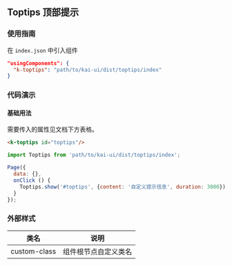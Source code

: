 ## Toptips 顶部提示

### 使用指南
在 `index.json` 中引入组件
```json
"usingComponents": {
  "k-toptips": "path/to/kai-ui/dist/toptips/index"
}
```

### 代码演示

#### 基础用法
需要传入的属性见文档下方表格。

```html
<k-toptips id="toptips"/>
```
```javascript
import Toptips from 'path/to/kai-ui/dist/toptips/index';

Page({
  data: {},
  onClick () {
    Toptips.show('#toptips', {content: '自定义提示信息', duration: 3000})
  }
});

```


### 外部样式

| 类名 | 说明 |
|-----------|-----------|
| custom-class | 组件根节点自定义类名 |


